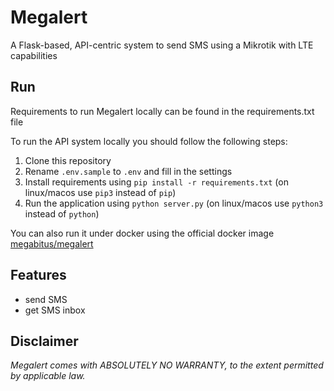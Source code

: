 # Megalert

A Flask-based, API-centric system to send SMS using a Mikrotik with LTE capabilities

## Run

Requirements to run Megalert locally can be found in the requirements.txt file

To run the API system locally you should follow the following steps:
1. Clone this repository
2. Rename `.env.sample` to `.env` and fill in the settings
3. Install requirements using `pip install -r requirements.txt` (on linux/macos use `pip3` instead of `pip`)
4. Run the application using `python server.py` (on linux/macos use `python3` instead of `python`)

You can also run it under docker using the official docker image [megabitus/megalert](https://hub.docker.com/r/megabitus/megalert)

## Features

* send SMS
* get SMS inbox

## Disclaimer

_Megalert comes with ABSOLUTELY NO WARRANTY, to the extent permitted by applicable law._
